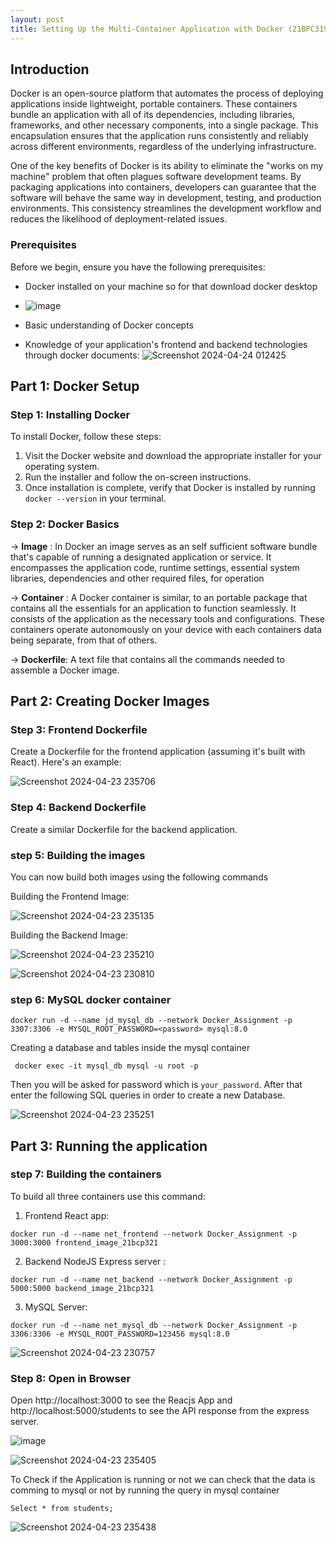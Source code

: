 ```yaml
---
layout: post
title: Setting Up the Multi-Container Application with Docker (21BPC319)
---
```



## Introduction
Docker is an open-source platform that automates the process of deploying applications inside lightweight, portable containers. These containers bundle an application with all of its dependencies, including libraries, frameworks, and other necessary components, into a single package. This encapsulation ensures that the application runs consistently and reliably across different environments, regardless of the underlying infrastructure.

One of the key benefits of Docker is its ability to eliminate the "works on my machine" problem that often plagues software development teams. By packaging applications into containers, developers can guarantee that the software will behave the same way in development, testing, and production environments. This consistency streamlines the development workflow and reduces the likelihood of deployment-related issues.

### Prerequisites
Before we begin, ensure you have the following prerequisites:
- Docker installed on your machine so for that download docker desktop
- ![image](https://github.com/jemmyasjd/jemmyasjd.github.io/assets/118959810/2fd0d058-a850-4ded-ac3a-4508b0aacee3)

- Basic understanding of Docker concepts 
- Knowledge of your application's frontend and backend technologies through docker documents: 
![Screenshot 2024-04-24 012425](https://github.com/jemmyasjd/jemmyasjd.github.io/assets/118959810/cc8e43af-ee8b-4976-8677-e59cb966f79b)



## Part 1: Docker Setup
### Step 1: Installing Docker
To install Docker, follow these steps:
1. Visit the Docker website and download the appropriate installer for your operating system.
2. Run the installer and follow the on-screen instructions.
3. Once installation is complete, verify that Docker is installed by running `docker --version` in your terminal.

### Step 2: Docker Basics

-> **Image** : In Docker an image serves as an self sufficient software bundle that's capable of running a designated application or service. It encompasses the application code, runtime settings, essential system libraries, dependencies and other required files, for operation

-> **Container**  :  A Docker container is similar, to an portable package that contains all the essentials for an application to function seamlessly. It consists of the application as the necessary tools and configurations. These containers operate autonomously on your device with each containers data being separate, from that of others.

-> **Dockerfile**: A text file that contains all the commands needed to assemble a Docker image.

## Part 2: Creating Docker Images
### Step 3: Frontend Dockerfile
Create a Dockerfile for the frontend application (assuming it's built with React). Here's an example:
  
![Screenshot 2024-04-23 235706](https://github.com/jemmyasjd/jemmyasjd.github.io/assets/118959810/a2aa9ed9-4e25-4d59-9226-dcee969913de)



### Step 4: Backend Dockerfile
Create a similar Dockerfile for the backend application.




### step 5: Building the images

You can now build both images using the following commands

Building the Frontend Image:

![Screenshot 2024-04-23 235135](https://github.com/jemmyasjd/jemmyasjd.github.io/assets/118959810/39711198-d65f-44cb-9726-7403e3a10e69)


Building the Backend Image:

![Screenshot 2024-04-23 235210](https://github.com/jemmyasjd/jemmyasjd.github.io/assets/118959810/01ae055a-d54e-46ea-a878-ea3dbac3164a)

![Screenshot 2024-04-23 230810](https://github.com/jemmyasjd/jemmyasjd.github.io/assets/118959810/4fcc1a9b-681a-4c96-837d-75c093bbeda5)


### step 6: MySQL docker  container

```
docker run -d --name jd_mysql_db --network Docker_Assignment -p 3307:3306 -e MYSQL_ROOT_PASSWORD=<password> mysql:8.0
```

Creating a database and tables inside the mysql container 

```
 docker exec -it mysql_db mysql -u root -p
 ```
 Then you will be asked for password which is  `your_password`. 
 After that enter the following SQL queries in order to create a new Database.

![Screenshot 2024-04-23 235251](https://github.com/jemmyasjd/jemmyasjd.github.io/assets/118959810/96df4d10-378a-42d8-914d-410e140d0046)



## Part 3:  Running the application 
### step 7: Building the containers 
To build all three containers use this command:

1. Frontend  React app:
```
docker run -d --name net_frontend --network Docker_Assignment -p 3000:3000 frontend_image_21bcp321
```

2. Backend NodeJS Express server :
```
docker run -d --name net_backend --network Docker_Assignment -p 5000:5000 backend_image_21bcp321
```
3. MySQL Server:
```
docker run -d --name net_mysql_db --network Docker_Assignment -p 3306:3306 -e MYSQL_ROOT_PASSWORD=123456 mysql:8.0
```
![Screenshot 2024-04-23 230757](https://github.com/jemmyasjd/jemmyasjd.github.io/assets/118959810/974f00ca-0676-43c1-9c3b-3ae5e5109ace)


### Step 8: Open in Browser
Open http://localhost:3000 to see the Reacjs App and http://localhost:5000/students to see the API response from the express server.

![image](https://github.com/jemmyasjd/jemmyasjd.github.io/assets/118959810/b2403fd5-6d75-48ed-9b99-f9f0b4838037)


![Screenshot 2024-04-23 235405](https://github.com/jemmyasjd/jemmyasjd.github.io/assets/118959810/133d0256-cab7-4972-9843-209adbb99f70)


To Check if the Application is running or not we can check that the data is comming to mysql or not by running the query in mysql container 

```
Select * from students;
```

![Screenshot 2024-04-23 235438](https://github.com/jemmyasjd/jemmyasjd.github.io/assets/118959810/f46ca95b-8b00-4fba-a8a0-40340785936d)
